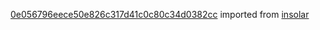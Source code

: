 [0e056796eece50e826c317d41c0c80c34d0382cc](https://github.com/insolar/insolar/commit/0e056796eece50e826c317d41c0c80c34d0382cc) imported from [insolar](https://github.com/insolar/insolar)
